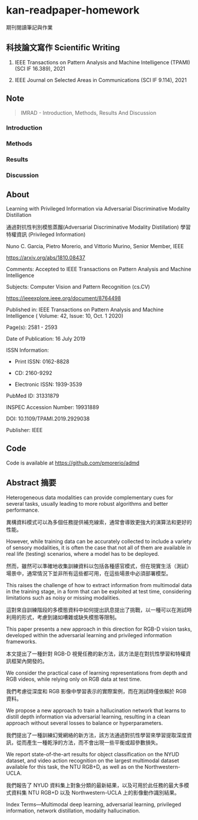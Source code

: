 # kan-readpaper-homework

期刊閱讀筆記與作業

## 科技論文寫作 Scientific Writing

1. IEEE Transactions on Pattern Analysis and Machine Intelligence (TPAMI) (SCI IF 16.389), 2021

2. IEEE Journal on Selected Areas in Communications (SCI IF 9.114), 2021

## Note

> IMRAD - Introduction, Methods, Results And Discussion

### Introduction

### Methods

### Results

### Discussion


## About

Learning with Privileged Information via Adversarial Discriminative Modality Distillation

通過對抗性判別模態蒸餾(Adversarial Discriminative Modality Distillation) 學習特權資訊 (Privileged Information)

Nuno C. Garcia, Pietro Morerio, and Vittorio Murino, Senior Member, IEEE


https://arxiv.org/abs/1810.08437

Comments: Accepted to IEEE Transactions on Pattern Analysis and Machine Intelligence

Subjects:	Computer Vision and Pattern Recognition (cs.CV)


https://ieeexplore.ieee.org/document/8764498

Published in: IEEE Transactions on Pattern Analysis and Machine Intelligence ( Volume: 42, Issue: 10, Oct. 1 2020)

Page(s): 2581 - 2593

Date of Publication: 16 July 2019 

ISSN Information:

 - Print ISSN: 0162-8828

 - CD: 2160-9292

 - Electronic ISSN: 1939-3539

PubMed ID: 31331879

INSPEC Accession Number: 19931889

DOI: 10.1109/TPAMI.2019.2929038

Publisher: IEEE



## Code

Code is available at
https://github.com/pmorerio/admd


## Abstract 摘要

Heterogeneous data modalities can provide complementary cues for several tasks, usually leading to more robust algorithms and better performance. 

異構資料模式可以為多個任務提供補充線索，通常會導致更強大的演算法和更好的性能。

However, while training data can be accurately collected to include a variety of sensory modalities, it is often the case that not all of them are available in real life (testing) scenarios, where a model has to be deployed. 

然而，雖然可以準確地收集訓練資料以包括各種感官模式，但在現實生活（測試）場景中，通常情況下並非所有這些都可用，在這些場景中必須部署模型。

This raises the challenge of how to extract information from multimodal data in the training stage, in a form that can be exploited at test time, considering limitations such as noisy or missing modalities. 

這對來自訓練階段的多模態資料中如何提出訊息提出了挑戰，以一種可以在測試時利用的形式，考慮到諸如嘈雜或缺失模態等限制。

This paper presents a new approach in this direction for RGB-D vision tasks, developed within the adversarial learning and privileged information frameworks. 

本文提出了一種針對 RGB-D 視覺任務的新方法，該方法是在對抗性學習和特權資訊框架內開發的。

We consider the practical case of learning representations from depth and RGB videos, while relying only on RGB data at test time. 

我們考慮從深度和 RGB 影像中學習表示的實際案例，而在測試時僅依賴於 RGB 資料。

We propose a new approach to train a hallucination network that learns to distill depth information via adversarial learning, resulting in a clean approach without several losses to balance or hyperparameters. 

我們提出了一種訓練幻覺網絡的新方法，該方法通過對抗性學習來學習提取深度資訊，從而產生一種乾淨的方法，而不會出現一些平衡或超參數損失。

We report state-of-the-art results for object classification on the NYUD dataset, and video action recognition on the largest multimodal dataset available for this task, the NTU RGB+D, as well as on the Northwestern-UCLA.

我們報告了 NYUD 資料集上對象分類的最新結果，以及可用於此任務的最大多模式資料集 NTU RGB+D 以及 Northwestern-UCLA 上的影像動作識別結果。

Index Terms—Multimodal deep learning, adversarial learning, privileged information, network distillation, modality hallucination.
